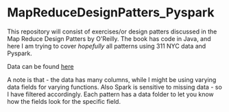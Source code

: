 # MapReduceDesignPatters_Pyspark

This repository will consist of exercises/or design patters discussed in the Map Reduce Design Patters by O'Reilly.
The book has code in Java, and here I am trying to cover *hopefully* all patterns using
311 NYC data and Pyspark.

Data can be found [here](https://nycopendata.socrata.com/Social-Services/311-Service-Requests-from-2010-to-Present/erm2-nwe9/data)

A note is that - the data has many columns, while I might be using varying data fields for varying functions.
Also Spark is sensitive to missing data - so I have filtered accordingly.
Each pattern has a data folder to let you know how the fields look for the specific field.

